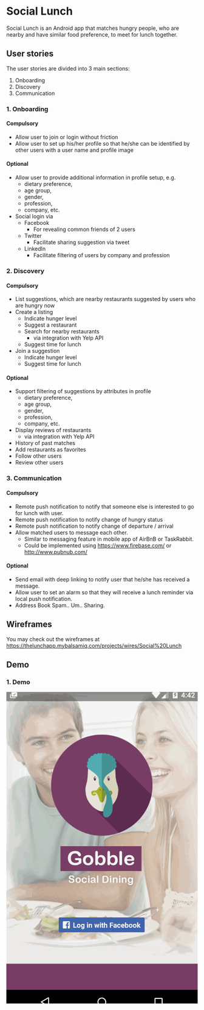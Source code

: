 # Social Lunch
Social Lunch is an Android app that matches hungry people, who are nearby and have similar food preference, to meet for lunch together.

## User stories
The user stories are divided into 3 main sections:

1. Onboarding
2. Discovery
3. Communication

### 1. Onboarding
#### Compulsory
* Allow user to join or login without friction
* Allow user to set up his/her profile so that he/she can be identified by other users with a user name and profile image

#### Optional
* Allow user to provide additional information in profile setup, e.g. 
  + dietary preference, 
  + age group, 
  + gender, 
  + profession, 
  + company, etc.
* Social login via
  + Facebook
    - For revealing common friends of 2 users
  + Twitter
    - Facilitate sharing suggestion via tweet
  + LinkedIn
    - Facilitate filtering of users by company and profession

### 2. Discovery
#### Compulsory
* List suggestions, which are nearby restaurants suggested by users who are hungry now
* Create a listing
  + Indicate hunger level
  + Suggest a restaurant
  + Search for nearby restaurants 
    - via integration with Yelp API
  + Suggest time for lunch
* Join a suggestion
  + Indicate hunger level
  + Suggest time for lunch

#### Optional
* Support filtering of suggestions by attributes in profile
  + dietary preference, 
  + age group, 
  + gender, 
  + profession, 
  + company, etc.
* Display reviews of restaurants 
  + via integration with Yelp API
* History of past matches
* Add restaurants as favorites
* Follow other users
* Review other users

### 3. Communication
#### Compulsory
* Remote push notification to notify that someone else is interested to go for lunch with user.
* Remote push notification to notify change of hungry status
* Remote push notification to notify change of departure / arrival
* Allow matched users to message each other.
  + Similar to messaging feature in mobile app of AirBnB or TaskRabbit.
  + Could be implemented using https://www.firebase.com/ or http://www.pubnub.com/


#### Optional
* Send email with deep linking to notify user that he/she has received a message.
* Allow user to set an alarm so that they will receive a lunch reminder via local push notification.
* Address Book Spam.. Um.. Sharing. 

## Wireframes
You may check out the wireframes at https://thelunchapp.mybalsamiq.com/projects/wires/Social%20Lunch

## Demo

### 1. Demo
![Alt text](/gifs/Cap.gif?raw=true "Demo")

